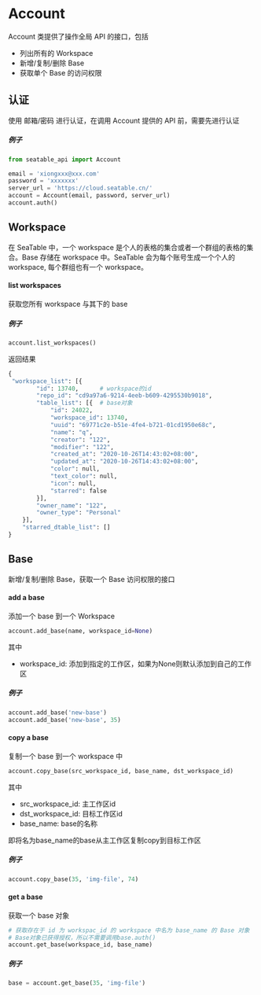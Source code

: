 # Account

Account 类提供了操作全局 API 的接口，包括

* 列出所有的 Workspace
* 新增/复制/删除 Base
* 获取单个 Base 的访问权限

## 认证

使用 邮箱/密码 进行认证，在调用 Account 提供的 API 前，需要先进行认证

##### 例子

```python
from seatable_api import Account

email = 'xiongxxx@xxx.com'
password = 'xxxxxxx'
server_url = 'https://cloud.seatable.cn/'
account = Account(email, password, server_url)
account.auth()
```


## Workspace

在 SeaTable 中，一个 workspace 是个人的表格的集合或者一个群组的表格的集合。Base 存储在 workspace 中。SeaTable 会为每个账号生成一个个人的 workspace, 每个群组也有一个 workspace。


#### list workspaces

获取您所有 workspace 与其下的 base

##### 例子

```python
account.list_workspaces()
```

返回结果

```python
{
 "workspace_list": [{
 		"id": 13740,      # workspace的id
 		"repo_id": "cd9a97a6-9214-4eeb-b609-4295530b9018",
 		"table_list": [{  # base对象
 			"id": 24022,
 			"workspace_id": 13740,
 			"uuid": "69771c2e-b51e-4fe4-b721-01cd1950e68c",
			"name": "q",
 			"creator": "122",
 			"modifier": "122",
 			"created_at": "2020-10-26T14:43:02+08:00",
 			"updated_at": "2020-10-26T14:43:02+08:00",
 			"color": null,
 			"text_color": null,
 			"icon": null,
 			"starred": false
 		}],
 		"owner_name": "122",
 		"owner_type": "Personal"
 	}],
 	"starred_dtable_list": []
}
```



## Base

新增/复制/删除 Base，获取一个 Base 访问权限的接口

#### add a base

添加一个 base 到一个 Workspace 

```python
account.add_base(name, workspace_id=None)
```

其中

* workspace_id: 添加到指定的工作区，如果为None则默认添加到自己的工作区

##### 例子

```python
account.add_base('new-base')
account.add_base('new-base', 35)
```

#### copy a base

复制一个 base 到一个 workspace 中

```python
account.copy_base(src_workspace_id, base_name, dst_workspace_id)
```

其中

* src_workspace_id: 主工作区id
* dst_workspace_id: 目标工作区id
* base_name: base的名称

即将名为base_name的base从主工作区复制copy到目标工作区

##### 例子

```python
account.copy_base(35, 'img-file', 74)
```

#### get a base

获取一个 base 对象

```python
# 获取存在于 id 为 workspac_id 的 workspace 中名为 base_name 的 Base 对象
# Base对象已获得授权，所以不需要调用base.auth()
account.get_base(workspace_id, base_name)
```

##### 例子

```python
base = account.get_base(35, 'img-file')
```

